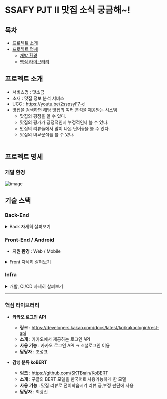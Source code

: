 # SSAFY PJT II 맛집 소식 궁금해~!

## 목차

- [프로젝트 소개](#프로젝트-소개)
- [프로젝트 명세](#프로젝트-명세)
  - [개발 환경](#개발-환경)
  - [핵심 라이브러리](#핵심-라이브러리)
    <br>

## 프로젝트 소개

- 서비스명 : 맛소금
- 소재 : 맛집 정보 분석 서비스
- UCC : https://youtu.be/2sspsyF7-qI
- 맛집을 검색하면 해당 맛집의 여러 분석을 제공받는 시스템
  - 맛집의 평점을 알 수 있다.
  - 맛집의 평가가 긍정적인지 부정적인지 볼 수 있다.
  - 맛집의 리뷰들에서 많이 나온 단어들을 볼 수 있다.
  - 맛집의 비교분석을 볼 수 있다.
  <br>

## 프로젝트 명세

### 개발 환경

![image](/uploads/9a3a737334ccec85e09f063fe3b5570f/image.png)

## 기술 스택

### Back-End

<details>
    <summary>Back 자세히 살펴보기</summary>
    <ul>
      <li>기술스택 ⚙</li>
    </ul>
    <ul>
        <li>Spring-Boot : 2.5.4</li>
        <li>Spring-Boot-Data-JPA</li>
        <li>spring-boot-starter-security</li>
        <li>spring-boot-starter-jdbc</li>
        <li>swagger</li>
        <li>jjwt : 0.11.2</li>
        <li>lombok</li>
        <li>mysql : 8.0.22</li>
    </ul>
</details>


### Front-End / Android

- **지원 환경** : Web / Mobile 
<details>
    <summary>Front 자세히 살펴보기</summary>
    <ul>
        <li>기술스택 ⚙</li>
    </ul>   
    <ul>
        <li>JS, HTML, CSS</li>
        <li>TailWindCSS</li>
        <li>Vue.js</li>
    </ul>
    <li>--------------------------------------------------------------------------------------</li>
    <ul>
        <li>라이브러리 📚</li>
    </ul>   
    <ul>
        <li>axios</li>
        <li>eslint & prettier</li>
        <li>aos</li>
        <li>bootstrap</li>
        <li>bootstrap-vue</li>
        <li>jwt-decode</li>
        <li>vuetify</li>
        <li>vuetify-image-input</li>
        <li>vuex</li>
        <li>vuex-persistedstate</li
    </ul>
</details>



### Infra

  <details>
      <summary>개발, CI/CD 자세히 살펴보기</summary>
      <ul>
          <li>AWS EC2 - Deploy Server</li>
          <li>Docker
            <li>Mysql - DB Server</li>
            <li>Jenkins</li> 
          </li>
          <li>GitLab</li>
      	  <li>Hadoop</li>
      </ul>
  </details>




-------------------
### 핵심 라이브러리
- **카카오 로그인 API**

  - **링크** : https://developers.kakao.com/docs/latest/ko/kakaologin/rest-api
  - **소개** : 카카오에서 제공하는 로그인 API
  - **사용 기능** : 카카오 로그인 API -> 소셜로그인 이용
  - **담당자** : 조성표
  
- **감성 분류 koBERT**
  - **링크** : https://github.com/SKTBrain/KoBERT
  - **소개** : 구글의 BERT 모델을 한국어로 사용가능하게 한 모델
  - **사용** **기능** : 맛집 리뷰로 전이학습시켜 리뷰 긍,부정 판단에 사용
  - **담당자** : 최광진
